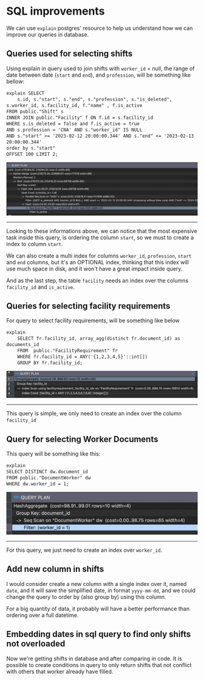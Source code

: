 # SQL improvements

We can use `explain` postgres' resource to help us understand how we can improve our queries in database.

## Queries used for selecting shifts

Using explain in query used to join shifts with `worker_id` = null, the range of date between date (`start` and `end`), and `profession`, will be
something like bellow:

```
explain SELECT 
    s.id, s."start", s."end", s."profession", s."is_deleted", s.worker_id, s.facility_id, f."name" , f.is_active 
FROM public."Shift" s 
INNER JOIN public."Facility" f ON f.id = s.facility_id 
WHERE s.is_deleted = false and f.is_active = true 
AND s.profession = 'CNA' AND s."worker_id" IS NULL 
AND s."start" >= '2023-02-12 20:00:00.344' AND s."end" <= '2023-02-13 20:00:00.344' 
order by s."start" 
OFFSET 100 LIMIT 2;
```

![Shift Explain](./shift_explain.png)

------------------

Looking to these informations above, we can notice that the most expensive task inside this query, is ordering the column `start`, so we must to create a index to column `start`.

We can also create a multi index for columns `worker_id`, `profession`, `start` and `end` columns, but it's an OPTIONAL index, thinking that this index
will use much space in disk, and it won't have a great impact inside query.

And as the last step, the table `facility` needs an index over the columns `facility_id` and `is_active`.

## Queries for selecting facility requirements

For query to select facility requirements, will be something like below

```
explain 
	SELECT fr.facility_id, array_agg(distinct fr.document_id) as documents_id 
	FROM  public."FacilityRequirement" fr
	WHERE fr.facility_id = ANY('{1,2,3,4,5}'::int[])
	GROUP BY fr.facility_id;
```

![Facility Requirements Explain](./facility_requirements_explain.png)

---------

This query is simple, we only need to create an index over the column `facility_id`


## Query for selecting Worker Documents

This query will be something like this:

```
explain 
SELECT DISTINCT dw.document_id 
FROM public."DocumentWorker" dw 
WHERE dw.worker_id = 1;
```

![Worker Documents Explain](./worker_documents_explain.png)

---------

For this query, we just need to create an index over `worker_id`.

## Add new column in shifts

I would consider create a new column with a single index over it, named `date`, and it will save the simplified date, in format `yyyy-mm-dd`, and we could change the query to order by (also group by) using this column. 

For a big quantity of data, it probably will have a better performance than ordering over a full datetime.

## Embedding dates in sql query to find only shifts not overloaded

Now we're getting shifts in database and after comparing in code. It is possible to create conditions in query to only return shifts that not conflict with others that worker already have filled.